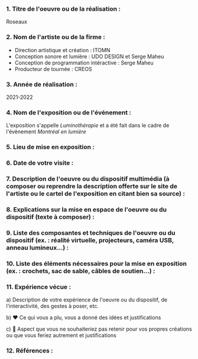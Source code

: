 ### 1. Titre de l'oeuvre ou de la réalisation :

Roseaux

### 2. Nom de l'artiste ou de la firme :

- Direction artistique et création : ITOMN 
- Conception sonore et lumière : UDO DESIGN et Serge Maheu 
- Conception de programmation intéractive : Serge Maheu 
- Producteur de tournée : CREOS

### 3. Année de réalisation :

2021-2022

### 4. Nom de l'exposition ou de l'événement :

L'exposition s'appelle *Luminothérapie* et a été fait dans le cadre de l'évènement *Montréal en lumière*





### 5. Lieu de mise en exposition :





### 6. Date de votre visite : 





### 7. Description de l'oeuvre ou du dispositif multimédia (à composer ou reprendre la description offerte sur le site de l'artiste ou le cartel de l'exposition en citant bien sa source) : 






### 8. Explications sur la mise en espace de l'oeuvre ou du dispositif (texte à composer) : 





### 9. Liste des composantes et techniques de l'oeuvre ou du dispositif (ex. : réalité virtuelle, projecteurs, caméra USB, anneau lumineux...) :





### 10. Liste des éléments nécessaires pour la mise en exposition (ex. : crochets, sac de sable, câbles de soutien...) :



### 11. Expérience vécue :

 a) Description de votre expérience de l'oeuvre ou du dispositif, de l'interactivité, des gestes à poser, etc.

 b) ❤️ Ce qui vous a plu, vous a donné des idées et justifications

 c) 🤔 Aspect que vous ne souhaiteriez pas retenir pour vos propres créations ou que vous feriez autrement et justifications
 
 
 
 

 ### 12. Références :
